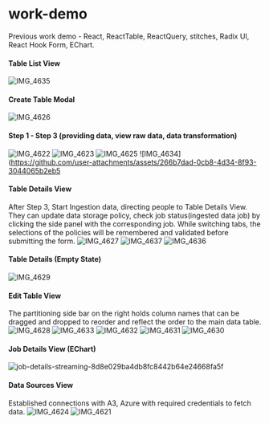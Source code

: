 # work-demo
Previous work demo - React, ReactTable, ReactQuery, stitches, Radix UI, React Hook Form, EChart.
#### Table List View
![IMG_4635](https://github.com/user-attachments/assets/ccafe7e7-2ad6-4793-b717-97fd3111fb3e)
#### Create Table Modal
![IMG_4626](https://github.com/user-attachments/assets/eb99189f-6fe3-4df3-a78b-0157a5a57338)
#### Step 1 - Step 3 (providing data, view raw data, data transformation)
![IMG_4622](https://github.com/user-attachments/assets/a0ba5ef3-080d-44e8-8705-c4d230a4401a)
![IMG_4623](https://github.com/user-attachments/assets/4fa4f9ed-abae-499d-8b4d-1c51032a6613)
![IMG_4625](https://github.com/user-attachments/assets/59f55a38-8f21-427c-89ea-26cd4fb2f963)
![IMG_4634](https://github.com/user-attachments/assets/266b7dad-0cb8-4d34-8f93-3044065b2eb5
#### Table Details View 
After Step 3, Start Ingestion data, directing people to Table Details View. They can update data storage policy, check job status(ingested data job) by clicking the side panel with the corresponding job.
While switching tabs, the selections of the policies will be remembered and validated before submitting the form.
![IMG_4627](https://github.com/user-attachments/assets/6b09cb90-d5a5-44d7-8758-eb2746b3187b)
![IMG_4637](https://github.com/user-attachments/assets/a4a48f8c-a931-4a66-a869-ffee709872ef)
![IMG_4636](https://github.com/user-attachments/assets/2c11fccf-d666-4111-b2fd-e4df0b73e08e)
#### Table Details (Empty State)
![IMG_4629](https://github.com/user-attachments/assets/c85aec76-9f41-4999-9c4d-ff5f8114261f)
#### Edit Table View
The partitioning side bar on the right holds column names that can be dragged and dropped to reorder and reflect the order to the main data table.
![IMG_4628](https://github.com/user-attachments/assets/bb0dc938-5c70-4312-b669-89985edad708)
![IMG_4633](https://github.com/user-attachments/assets/99dc05a6-05a3-47eb-971c-b1cc7fac9468)
![IMG_4632](https://github.com/user-attachments/assets/488d0269-8f8d-4a64-8c92-d63f771e36fe)
![IMG_4631](https://github.com/user-attachments/assets/70684129-86ce-4f13-8f91-49bbe31cb33e)
![IMG_4630](https://github.com/user-attachments/assets/4d81a480-541d-4f60-a0ba-b9bd7d6fa549)
#### Job Details View (EChart)
![job-details-streaming-8d8e029ba4db8fc8442b64e24668fa5f](https://github.com/user-attachments/assets/df06319d-7e4a-471f-935f-7631b84ef923)
#### Data Sources View
Established connections with A3, Azure with required credentials to fetch data.
![IMG_4624](https://github.com/user-attachments/assets/e4046e5d-fdde-4fad-8690-8e1484403971)
![IMG_4621](https://github.com/user-attachments/assets/20c04c4b-5091-4235-aa9d-d73af16e7b75)
